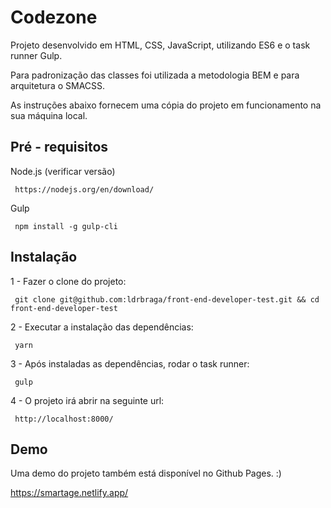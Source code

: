 # Codezone

Projeto desenvolvido em HTML, CSS, JavaScript, utilizando ES6 e o task runner Gulp.

Para padronização das classes foi utilizada a metodologia BEM e para arquitetura o SMACSS.

As instruções abaixo fornecem uma cópia do projeto em funcionamento na sua máquina local.

## Pré - requisitos

Node.js (verificar versão)

`` 
https://nodejs.org/en/download/
`` 

Gulp

`` 
npm install -g gulp-cli
`` 

## Instalação

1 - Fazer o clone do projeto:

`` 
git clone git@github.com:ldrbraga/front-end-developer-test.git && cd front-end-developer-test
`` 

2 - Executar a instalação das dependências:

`` 
yarn
`` 

3 - Após instaladas as dependências, rodar o task runner: 

`` 
gulp
`` 

4 - O projeto irá abrir na seguinte url:

`` 
http://localhost:8000/
`` 

## Demo 

Uma demo do projeto também está disponível no Github Pages. :)

https://smartage.netlify.app/

